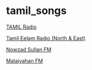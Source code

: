 # tamil_songs

[TAMIL Radio](http://stream.zeno.fm/ncw879a2h8quv)

[Tamil Eelam Radio (North & East)](http://stream.zeno.fm/c6mgmtfg8e9uv)

[Nowzad Sullan FM](https://s5.voscast.com:9169/stream)

[Malaiyahan FM](https://node-26.zeno.fm/wep34grhqd0uv.aac)

